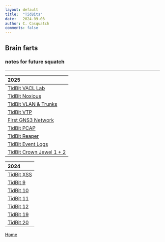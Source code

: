 ```yaml
---
layout: default
title:  "TidBits"
date:   2024-09-03
author: C. Casquatch
comments: false
---
```


## Brain farts
### notes for future squatch

***


|2025               |
|:------------------|
|[TidBit VACL Lab](_posts/TidBits/2025-05-27-VACL.markdown) |
|[TidBit Noxious](_posts/TidBits/2025-05-26-TBNoxious.md) |
|[TidBit VLAN & Trunks](_posts/TidBits/2025-05-26-vlans&trunkspt2.md) |
|[TidBit VTP](_posts/TidBits/2025-05-23-vlansgns3.md) |
|[First GNS3 Network](_posts/TidBits/2025-05-18-FirstGNS3.md) |
|[TidBit PCAP](_posts/TidBits/2025-05-17-PCAP.md) |
|[TidBit Reaper](_posts/TidBits/2025-05-17-TBReaper.md) |
|[TidBit Event Logs](_posts/TidBits/2025-05-16-EventLogs.md) |
|[TidBit Crown Jewel 1 + 2](_posts/TidBits/2025-05-16-TBCJ12.md) |


| 2024              |
|:------------------|
| [TidBit XSS](_posts/TidBits/2024-09-03-TidBit-XSS.markdown) |
| [TidBit 9](_posts/TidBits/2024-09-03-TidBit-9.markdown) |
| [TidBit 10](_posts/TidBits/2024-09-03-TidBit-10.markdown) |
| [TidBit 11](_posts/TidBits/2024-09-03-TidBit-11.markdown) |
| [TidBit 12](_posts/TidBits/2024-09-03-TidBit-12.markdown) |
| [TidBit 19](_posts/TidBits/2024-09-03-TidBit-19.markdown) |
| [TidBit 20](_posts/TidBits/2024-09-03-TidBit-20.markdown) |


[Home](./index.md)

